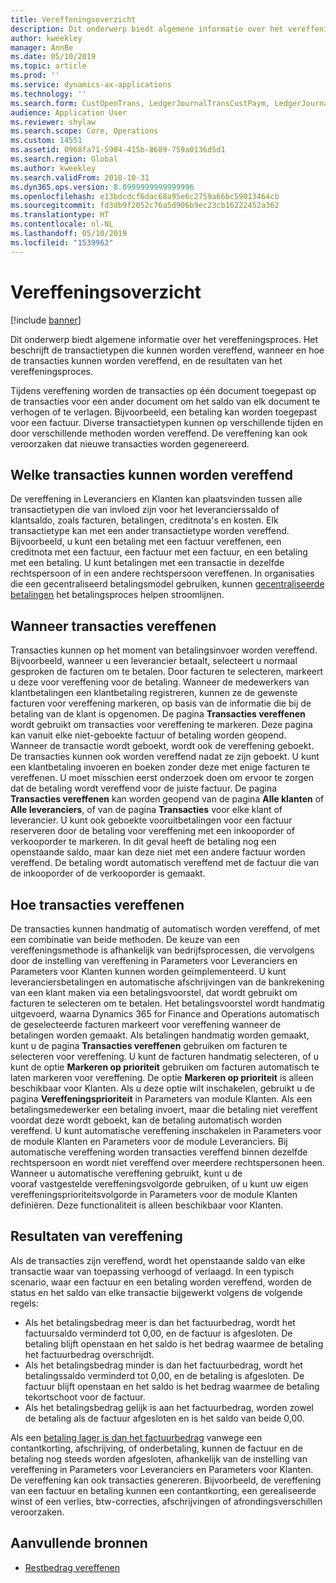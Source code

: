```yaml
---
title: Vereffeningsoverzicht
description: Dit onderwerp biedt algemene informatie over het vereffeningsproces. Het beschrijft de transactietypen die kunnen worden vereffend, wanneer en hoe de transacties kunnen worden vereffend, en de resultaten van het vereffeningsproces.
author: kweekley
manager: AnnBe
ms.date: 05/10/2019
ms.topic: article
ms.prod: ''
ms.service: dynamics-ax-applications
ms.technology: ''
ms.search.form: CustOpenTrans, LedgerJournalTransCustPaym, LedgerJournalTransVendPaym, VendOpenTrans
audience: Application User
ms.reviewer: shylaw
ms.search.scope: Core, Operations
ms.custom: 14551
ms.assetid: 0968fa71-5984-415b-8689-759a0136d5d1
ms.search.region: Global
ms.author: kweekley
ms.search.validFrom: 2018-10-31
ms.dyn365.ops.version: 8.0999999999999996
ms.openlocfilehash: e13bdcdcf6dac68a95e6c2759a66bc59013464cb
ms.sourcegitcommit: fd3db9f2052c76a5d906b9ec23cb16222452a362
ms.translationtype: HT
ms.contentlocale: nl-NL
ms.lasthandoff: 05/10/2019
ms.locfileid: "1539962"
---
```

# <a name="settlement-overview"></a>Vereffeningsoverzicht

[!include [banner](../includes/banner.md)]

Dit onderwerp biedt algemene informatie over het vereffeningsproces. Het beschrijft de transactietypen die kunnen worden vereffend, wanneer en hoe de transacties kunnen worden vereffend, en de resultaten van het vereffeningsproces.

Tijdens vereffening worden de transacties op één document toegepast op de transacties voor een ander document om het saldo van elk document te verhogen of te verlagen. Bijvoorbeeld, een betaling kan worden toegepast voor een factuur. Diverse transactietypen kunnen op verschillende tijden en door verschillende methoden worden vereffend. De vereffening kan ook veroorzaken dat nieuwe transacties worden gegenereerd.

## <a name="what-transactions-can-be-settled"></a>Welke transacties kunnen worden vereffend
De vereffening in Leveranciers en Klanten kan plaatsvinden tussen alle transactietypen die van invloed zijn voor het leverancierssaldo of klantsaldo, zoals facturen, betalingen, creditnota's en kosten. Elk transactietype kan met een ander transactietype worden vereffend. Bijvoorbeeld, u kunt een betaling met een factuur vereffenen, een creditnota met een factuur, een factuur met een factuur, en een betaling met een betaling. U kunt betalingen met een transactie in dezelfde rechtspersoon of in een andere rechtspersoon vereffenen. In organisaties die een gecentraliseerd betalingsmodel gebruiken, kunnen [gecentraliseerde betalingen](set-up-centralized-payments.md) het betalingsproces helpen stroomlijnen.

## <a name="when-to-settle-transactions"></a>Wanneer transacties vereffenen
Transacties kunnen op het moment van betalingsinvoer worden vereffend. Bijvoorbeeld, wanneer u een leverancier betaalt, selecteert u normaal gesproken de facturen om te betalen. Door facturen te selecteren, markeert u deze voor vereffening voor de betaling. Wanneer de medewerkers van klantbetalingen een klantbetaling registreren, kunnen ze de gewenste facturen voor vereffening markeren, op basis van de informatie die bij de betaling van de klant is opgenomen. De pagina **Transacties vereffenen** wordt gebruikt om transacties voor vereffening te markeren. Deze pagina kan vanuit elke niet-geboekte factuur of betaling worden geopend. Wanneer de transactie wordt geboekt, wordt ook de vereffening geboekt. De transacties kunnen ook worden vereffend nadat ze zijn geboekt. U kunt een klantbetaling invoeren en boeken zonder deze met enige facturen te vereffenen. U moet misschien eerst onderzoek doen om ervoor te zorgen dat de betaling wordt vereffend voor de juiste factuur. De pagina **Transacties vereffenen** kan worden geopend van de pagina **Alle klanten** of **Alle leveranciers**, of van de pagina **Transacties** voor elke klant of leverancier. U kunt ook geboekte vooruitbetalingen voor een factuur reserveren door de betaling voor vereffening met een inkooporder of verkooporder te markeren. In dit geval heeft de betaling nog een openstaande saldo, maar kan deze niet met een andere factuur worden vereffend. De betaling wordt automatisch vereffend met de factuur die van de inkooporder of de verkooporder is gemaakt.

## <a name="how-to-settle-transactions"></a>Hoe transacties vereffenen
De transacties kunnen handmatig of automatisch worden vereffend, of met een combinatie van beide methoden. De keuze van een vereffeningsmethode is afhankelijk van bedrijfsprocessen, die vervolgens door de instelling van vereffening in Parameters voor Leveranciers en Parameters voor Klanten kunnen worden geïmplementeerd. U kunt leveranciersbetalingen en automatische afschrijvingen van de bankrekening van een klant maken via een betalingsvoorstel, dat wordt gebruikt om facturen te selecteren om te betalen. Het betalingsvoorstel wordt handmatig uitgevoerd, waarna Dynamics 365 for Finance and Operations automatisch de geselecteerde facturen markeert voor vereffening wanneer de betalingen worden gemaakt. Als betalingen handmatig worden gemaakt, kunt u de pagina **Transacties vereffenen** gebruiken om facturen te selecteren voor vereffening. U kunt de facturen handmatig selecteren, of u kunt de optie **Markeren op prioriteit** gebruiken om facturen automatisch te laten markeren voor vereffening. De optie **Markeren op prioriteit** is alleen beschikbaar voor Klanten. Als u deze optie wilt inschakelen, gebruikt u de pagina **Vereffeningsprioriteit** in Parameters van module Klanten. Als een betalingsmedewerker een betaling invoert, maar die betaling niet vereffent voordat deze wordt geboekt, kan de betaling automatisch worden vereffend. U kunt automatische vereffening inschakelen in Parameters voor de module Klanten en Parameters voor de module Leveranciers. Bij automatische vereffening worden transacties vereffend binnen dezelfde rechtspersoon en wordt niet vereffend over meerdere rechtspersonen heen. Wanneer u automatische vereffening gebruikt, kunt u de vooraf vastgestelde vereffeningsvolgorde gebruiken, of u kunt uw eigen vereffeningsprioriteitsvolgorde in Parameters voor de module Klanten definiëren. Deze functionaliteit is alleen beschikbaar voor Klanten.

## <a name="results-of-settlement"></a>Resultaten van vereffening
Als de transacties zijn vereffend, wordt het openstaande saldo van elke transactie waar van toepassing verhoogd of verlaagd. In een typisch scenario, waar een factuur en een betaling worden vereffend, worden de status en het saldo van elke transactie bijgewerkt volgens de volgende regels:

-   Als het betalingsbedrag meer is dan het factuurbedrag, wordt het factuursaldo verminderd tot 0,00, en de factuur is afgesloten. De betaling blijft openstaan en het saldo is het bedrag waarmee de betaling het factuurbedrag overschrijdt.
-   Als het betalingsbedrag minder is dan het factuurbedrag, wordt het betalingssaldo verminderd tot 0,00, en de betaling is afgesloten. De factuur blijft openstaan en het saldo is het bedrag waarmee de betaling tekortschoot voor de factuur.
-   Als het betalingsbedrag gelijk is aan het factuurbedrag, worden zowel de betaling als de factuur afgesloten en is het saldo van beide 0,00.

Als een [betaling lager is dan het factuurbedrag](../accounts-payable/vendor-payments-partial-amount.md) vanwege een contantkorting, afschrijving, of onderbetaling, kunnen de factuur en de betaling nog steeds worden afgesloten, afhankelijk van de instelling van vereffening in Parameters voor Leveranciers en Parameters voor Klanten. De vereffening kan ook transacties genereren. Bijvoorbeeld, de vereffening van een factuur en betaling kunnen een contantkorting, een gerealiseerde winst of een verlies, btw-correcties, afschrijvingen of afrondingsverschillen veroorzaken.


## <a name="additional-resources"></a>Aanvullende bronnen
- [Restbedrag vereffenen](settle-remainder.md)

